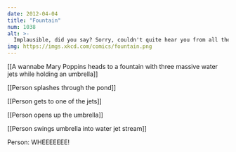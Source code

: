 ```yaml
---
date: 2012-04-04
title: "Fountain"
num: 1038
alt: >-
  Implausible, did you say? Sorry, couldn't quite hear you from all the way up heeeeeeeeere!
img: https://imgs.xkcd.com/comics/fountain.png
---
```

[[A wannabe Mary Poppins heads to a fountain with three massive water jets while holding an umbrella]]

[[Person splashes through the pond]]

[[Person gets to one of the jets]]

[[Person opens up the umbrella]]

[[Person swings umbrella into water jet stream]]

Person: WHEEEEEEE!

